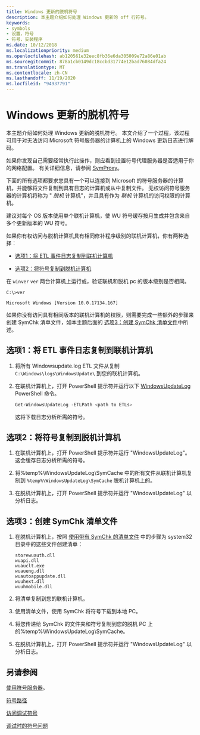 ```yaml
---
title: Windows 更新的脱机符号
description: 本主题介绍如何处理 Windows 更新的 off 行符号。
keywords:
- symbols
- 设置，符号
- 符号，安装程序
ms.date: 10/12/2018
ms.localizationpriority: medium
ms.openlocfilehash: ab120561e32eec8fb36e6da305009e72a86e01ab
ms.sourcegitcommit: 878a1cb0149dc18ccbd31774e12bad76084dfa24
ms.translationtype: MT
ms.contentlocale: zh-CN
ms.lasthandoff: 11/19/2020
ms.locfileid: "94937791"
---
```

# <a name="offline-symbols-for-windows-update"></a>Windows 更新的脱机符号

本主题介绍如何处理 Windows 更新的脱机符号。 本文介绍了一个过程，该过程可用于对无法访问 Microsoft 符号服务器的计算机上的 Windows 更新日志进行解码。 

如果你发现自己需要经常执行此操作，则应看到设置符号代理服务器是否适用于你的网络配置。 有关详细信息，请参阅 [SymProxy](symproxy.md)。

下面的所有选项都要求您具有一个可以连接到 Microsoft 的符号服务器的计算机，并能够将文件复制到具有日志的计算机或从中复制文件。 无权访问符号服务器的计算机将称为 " *脱机* 计算机"，并且具有作为 *联机* 计算机的访问权限的计算机。

 建议对每个 OS 版本使用单个联机计算机，使 WU 符号缓存按月生成并包含来自多个更新版本的 WU 符号。 
 
如果你有权访问与脱机计算机具有相同修补程序级别的联机计算机，你有两种选择：

- [选项1：将 ETL 事件日志复制到联机计算机](#ETL)

- [选项2：将符号复制到脱机计算机](#OFFLINE)

在 `winver` `ver` 两台计算机上运行或，验证联机和脱机 pc 的版本级别是否相同。

```console
C:\>ver

Microsoft Windows [Version 10.0.17134.167]
```

如果你没有访问具有相同版本的联机计算机的权限，则需要完成一些额外的步骤来创建 SymChk 清单文件，如本主题后面的 [选项3：创建 SymChk 清单文件](#SYMCHK)中所述。


## <a name="span-idetlspanspan-idetlspanoption-1-copy-the-etl-event-log-to-the-online-machine"></a><span id="etl"></span><span id="ETL"></span>选项1：将 ETL 事件日志复制到联机计算机

1. 将所有 Windowsupdate.log ETL 文件从复制 `C:\Windows\logs\WindowsUpdate\` 到您的联机计算机。

2. 在联机计算机上，打开 PowerShell 提示符并运行以下 [WindowsUpdateLog](/powershell/module/windowsupdate/get-windowsupdatelog) PowerShell 命令。 

   ```powershell
   Get-WindowsUpdateLog -ETLPath <path to ETLs>
   ```
   这将下载日志分析所需的符号。


## <a name="span-idofflinespanspan-idofflinespanoption-2-copy-the-symbols-to-the-offline-machine"></a><span id="offline"></span><span id="OFFLINE"></span>选项2：将符号复制到脱机计算机

1. 在联机计算机上，打开 PowerShell 提示符并运行 "WindowsUpdateLog"。 这会缓存日志分析所需的符号。

2. 将%temp%\WindowsUpdateLog\SymCache 中的所有文件从联机计算机复制到 `%temp%\WindowsUpdateLog\SymCache` 脱机计算机上的。

3. 在脱机计算机上，打开 PowerShell 提示符并运行 "WindowsUpdateLog" 以分析日志。


## <a name="span-idsymchkspanspan-idsymchkspanoption-3-create-a-symchk-manifest-file"></a><span id="symchk"></span><span id="SYMCHK"></span>选项3：创建 SymChk 清单文件

1.  在脱机计算机上，按照 [使用带有 SymChk 的清单文件](using-a-manifest-file-with-symchk.md) 中的步骤为 system32 目录中的这些文件创建清单：

    ```console
    storewuauth.dll
    wuapi.dll
    wuauclt.exe
    wuaueng.dll
    wuautoappupdate.dll
    wuuhext.dll
    wuuhmobile.dll
    ```

2.  将清单复制到您的联机计算机。

3.  使用清单文件，使用 SymChk 将符号下载到本地 PC。 

4.  将您传递给 SymChk 的文件夹和符号复制到您的脱机 PC 上的%temp%\WindowsUpdateLog\SymCache。
 
5. 在脱机计算机上，打开 PowerShell 提示符并运行 "WindowsUpdateLog" 以分析日志。

 



## <a name="see-also"></a>另请参阅

[使用符号服务器](using-a-symbol-server.md)。

[符号路径](symbol-path.md) 

[访问调试符号](accessing-symbols-for-debugging.md)

[调试时的符号问题](symbol-problems-while-debugging.md)
